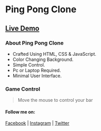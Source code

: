 # Ping Pong Clone
## [Live Demo](https://script-doodle.github.io/ping-pong/)
### About Ping Pong Clone
- Crafted Using HTML, CSS & JavaScript.
- Color Changing Background.
- Simple Control.
- Pc or Laptop Required.
- Minimal User Interface.
### Game Control
> Move the mouse to control your bar

#### Follow me on:
[Facebook](https://www.facebook.com/script.doodle) | [Instagram](https://www.instagram.com/script_doodle/) | [Twitter](https://twitter.com/script_doodle)
